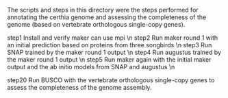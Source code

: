 The scripts and steps in this directory were the steps performed for annotating the certhia genome
and assessing the completeness of the genome (based on vertebrate orthologous single-copy genes).

step1 Install and verify maker can use mpi \n
step2 Run maker round 1 with an initial prediction based on proteins from three songbirds \n
step3 Run SNAP trained by the maker round 1 output \n
step4 Run augustus trained by the maker round 1 output \n
step5 Run maker again with the initial maker output and the ab initio models from SNAP and augustus \n

step20 Run BUSCO with the vertebrate orthologous single-copy genes to assess the completeness of the 
genome assembly. 
